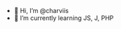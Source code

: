 - 👋 Hi, I’m @charviis
- 🌱 I’m currently learning JS, J, PHP

<!---
charviis/charviis is a ✨ special ✨ repository because its `README.md` (this file) appears on your GitHub profile.
You can click the Preview link to take a look at your changes.
--->
